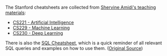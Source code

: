 The Stanford cheatsheets are collected from [Shervine Amidi's teaching materials](https://stanford.edu/~shervine/teaching/):

* [CS221 - Artificial Intelligence](https://stanford.edu/~shervine/teaching/cs-221/)
* [CS229 - Machine Learning](https://stanford.edu/~shervine/teaching/cs-229/)
* [CS230 - Deep Learning](https://stanford.edu/~shervine/teaching/cs-230/)

There is also the [SQL Cheatsheet](https://github.com/khanhnamle1994/cracking-the-data-science-interview/tree/master/Cheatsheets/SQL-Cheatsheet.md), which is a quick reminder of all relevant SQL queries and examples on how to use them. ([Original Source](https://github.com/enochtangg/quick-SQL-cheatsheet))
